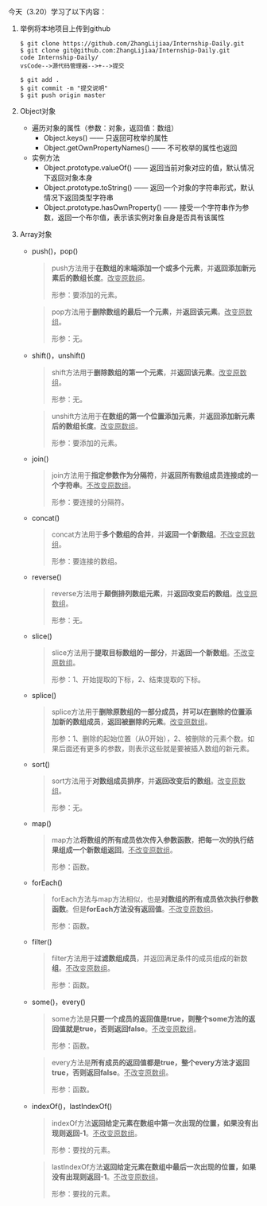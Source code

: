 今天（3.20）学习了以下内容：

1. 举例将本地项目上传到github

   ```shell
   $ git clone https://github.com/ZhangLijiaa/Internship-Daily.git
   $ git clone git@github.com:ZhangLijiaa/Internship-Daily.git
   code Internship-Daily/
   vsCode-->源代码管理器-->+-->提交
   ```

   ```shell
   $ git add .
   $ git commit -m "提交说明"
   $ git push origin master
   ```

2. Object对象

   - 遍历对象的属性（参数：对象，返回值：数组）
     - Object.keys() —— 只返回可枚举的属性
     - Object.getOwnPropertyNames() —— 不可枚举的属性也返回
   - 实例方法
     - Object.prototype.valueOf() —— 返回当前对象对应的值，默认情况下返回对象本身
     - Object.prototype.toString() —— 返回一个对象的字符串形式，默认情况下返回类型字符串
     - Object.prototype.hasOwnProperty() —— 接受一个字符串作为参数，返回一个布尔值，表示该实例对象自身是否具有该属性

3. Array对象

   - push()，pop()

     > push方法用于**在数组的末端添加一个或多个元素**，并**返回添加新元素后的数组长度**。<u>改变原数组</u>。
     >
     > 形参：要添加的元素。

     > pop方法用于**删除数组的最后一个元素**，并**返回该元素**。<u>改变原数组</u>。
     >
     > 形参：无。

   - shift()，unshift()

     > shift方法用于**删除数组的第一个元素**，并**返回该元素**。<u>改变原数组</u>。
     >
     > 形参：无。

     > unshift方法用于**在数组的第一个位置添加元素**，并**返回添加新元素后的数组长度**。<u>改变原数组</u>。
     >
     > 形参：要添加的元素。

   - join()

     > join方法用于**指定参数作为分隔符**，并**返回所有数组成员连接成的一个字符串**。<u>不改变原数组</u>。
     >
     > 形参：要连接的分隔符。

   - concat()

     > concat方法用于**多个数组的合并**，并**返回一个新数组**。<u>不改变原数组</u>。
     >
     > 形参：要连接的数组。

   - reverse()

     > reverse方法用于**颠倒排列数组元素**，并**返回改变后的数组**。<u>改变原数组</u>。
     >
     > 形参：无。

   - slice()

     > slice方法用于**提取目标数组的一部分**，并**返回一个新数组**。<u>不改变原数组</u>。
     >
     > 形参：1、开始提取的下标，2、结束提取的下标。

   - splice()

     > splice方法用于**删除原数组的一部分成员，并可以在删除的位置添加新的数组成员**，**返回被删除的元素**。<u>改变原数组</u>。
     >
     > 形参：1、删除的起始位置（从0开始），2、被删除的元素个数。如果后面还有更多的参数，则表示这些就是要被插入数组的新元素。

   - sort()

     > sort方法用于**对数组成员排序**，并**返回改变后的数组**。<u>改变原数组</u>。
     >
     > 形参：无。

   - map()

     > map方法**将数组的所有成员依次传入参数函数**，**把每一次的执行结果组成一个新数组返回**。<u>不改变原数组</u>。
     >
     > 形参：函数。

   - forEach()

     > forEach方法与map方法相似，也是**对数组的所有成员依次执行参数函数**。但是**forEach方法没有返回值**。<u>不改变原数组</u>。
     >
     > 形参：函数。

   - filter()

     > filter方法用于**过滤数组成员**，并返回满足条件的成员组成的新数**组**。<u>不改变原数组</u>。
     >
     > 形参：函数。

   - some()，every()

     > some方法是**只要一个成员的返回值是true，则整个some方法的返回值就是true，否则返回false**。<u>不改变原数组</u>。
     >
     > 形参：函数。

     > every方法是**所有成员的返回值都是true，整个every方法才返回true，否则返回false**。<u>不改变原数组</u>。
     >
     > 形参：函数。

   - indexOf()，lastIndexOf()

     > indexOf方法**返回给定元素在数组中第一次出现的位置，如果没有出现则返回-1**。<u>不改变原数组</u>。
     >
     > 形参：要找的元素。

     > lastIndexOf方法**返回给定元素在数组中最后一次出现的位置，如果没有出现则返回-1**。<u>不改变原数组</u>。
     >
     > 形参：要找的元素。